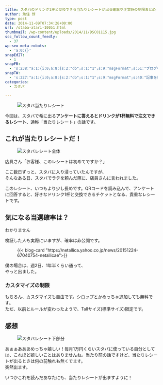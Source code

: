 ```yaml
---
title: スタバのドリンク1杯と交換できる当たりレシートが出る確率や注文時の制限まとめ
author: 魚住 惇
type: post
date: 2014-11-09T07:34:28+00:00
url: /staba-atari-10051.html
thumbnail: /wp-content/uploads/2014/11/DSC01115.jpg
scc_follow_count_feedly:
  - 37
wp-seo-meta-robots:
  - 'a:0:{}'
snapEdIT:
  - 1
snapFB:
  - 's:238:"a:1:{i:0;a:8:{s:2:"do";s:1:"1";s:9:"msgFormat";s:51:"ブログを更新しました！%TITLE% %SITENAME%";s:8:"postType";s:1:"A";s:9:"isAutoImg";s:1:"A";s:8:"imgToUse";s:0:"";s:9:"isAutoURL";s:1:"A";s:8:"urlToUse";s:0:"";s:4:"doFB";i:0;}}";'
snapTW:
  - 's:227:"a:1:{i:0;a:8:{s:2:"do";s:1:"1";s:9:"msgFormat";s:40:"記事を書きました: %TITLE%  %URL%";s:8:"attchImg";s:1:"1";s:9:"isAutoImg";s:1:"A";s:8:"imgToUse";s:0:"";s:9:"isAutoURL";s:1:"A";s:8:"urlToUse";s:0:"";s:4:"doTW";i:0;}}";'
categories:
  - スタバ

---
```


<figure class="wp-block-image"><img decoding="async" src="/wp-content/uploads/2014/11/DSC01115.jpg" alt="スタバ当たりレシート" /></figure> <!--more-->

今回は、スタバで希に出る**アンケートに答えるとドリンクが1杯無料で注文できるレシート**、通称「<span class="smb-highlighter">当たりレシート</span>」の話です。  


## これが当たりレシートだ！
<figure class="wp-block-image">

<img decoding="async" src="/wp-content/uploads/2014/11/DSC01114.jpg" alt="スタバレシート全体" /> </figure> 

<span class="futoaka">店員さん「お客様、このレシートは初めてですか？」</span>

ここ数日ずっと、スタバに入り浸っていたんですが、  
そんなある日、スタバでラテを頼んだ際に、店員さんに言われました。

このレシート、いつもより少し長めです。QRコードを読み込んで、アンケートに回答すると、好きなドリンク1杯と交換できるチケットとなる、貴重なレシートです。

## 気になる当選確率は？

<span class="ll">わかりません</span>

検証した人も実際にいますが、確率は非公開です。  
<figure class="wp-block-embed is-type-rich is-provider-wp-oembed-blog-card-handler">

<div class="wp-block-embed__wrapper">
  {{< blog-card "https://netallica.yahoo.co.jp/news/20151224-67040754-netallicae">}}
</div></figure> 

僕の場合は、週2日、<span class="smb-highlighter futoaka">1年半</span>くらい通って、  
やっと出ました。

### カスタマイズの制限

もちろん、カスタマイズも自由です。シロップとかめっちゃ追加しても無料です。  
ただ、以前とルールが変わったようで、<span class="smb-highlighter">Tallサイズ(標準サイズ)限定</span>です。

## 感想
<figure class="wp-block-image">

<img decoding="async" src="/wp-content/uploads/2014/11/DSC01116.jpg" alt="スタバレシート下部分" /> </figure> 

あぁぁあああめっちゃ嬉しい！毎月1万円くらいスタバに使っている自分としては、これほど嬉しいことはありませんね。当たり前の話ですけど、当たりレシートが出るときは何の前触れも無くでます。  
突然出ます。

いつかこれを読んだあなたにも、当たりレシートが出ますように！
